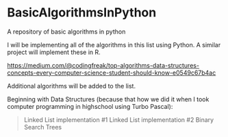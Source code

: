 # BasicAlgorithmsInPython
A repository of basic algorithms in python

I will be implementing all of the algorithms in this list using Python.  A similar project will implement these in R.

https://medium.com/@codingfreak/top-algorithms-data-structures-concepts-every-computer-science-student-should-know-e0549c67b4ac

Additional algorithms will be added to the list.

Beginning with Data Structures (because that how we did it when I took computer programming in highschool using Turbo Pascal):

> Linked List implementation #1
> Linked List implementation #2
> Binary Search Trees
